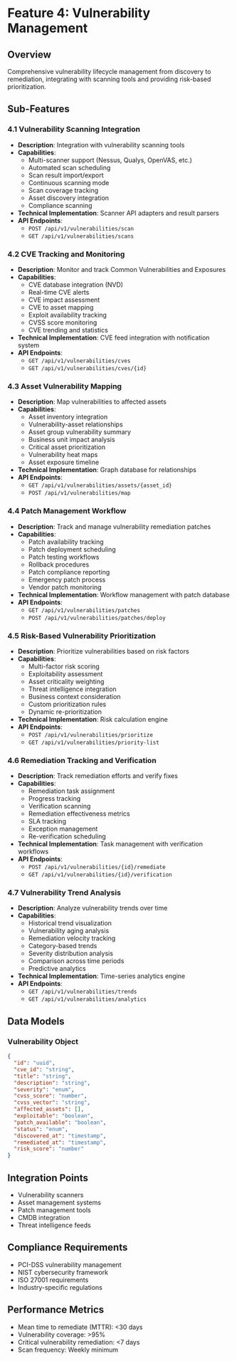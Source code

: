 # Feature 4: Vulnerability Management

## Overview
Comprehensive vulnerability lifecycle management from discovery to remediation, integrating with scanning tools and providing risk-based prioritization.

## Sub-Features

### 4.1 Vulnerability Scanning Integration
- **Description**: Integration with vulnerability scanning tools
- **Capabilities**:
  - Multi-scanner support (Nessus, Qualys, OpenVAS, etc.)
  - Automated scan scheduling
  - Scan result import/export
  - Continuous scanning mode
  - Scan coverage tracking
  - Asset discovery integration
  - Compliance scanning
- **Technical Implementation**: Scanner API adapters and result parsers
- **API Endpoints**: 
  - `POST /api/v1/vulnerabilities/scan`
  - `GET /api/v1/vulnerabilities/scans`

### 4.2 CVE Tracking and Monitoring
- **Description**: Monitor and track Common Vulnerabilities and Exposures
- **Capabilities**:
  - CVE database integration (NVD)
  - Real-time CVE alerts
  - CVE impact assessment
  - CVE to asset mapping
  - Exploit availability tracking
  - CVSS score monitoring
  - CVE trending and statistics
- **Technical Implementation**: CVE feed integration with notification system
- **API Endpoints**: 
  - `GET /api/v1/vulnerabilities/cves`
  - `GET /api/v1/vulnerabilities/cves/{id}`

### 4.3 Asset Vulnerability Mapping
- **Description**: Map vulnerabilities to affected assets
- **Capabilities**:
  - Asset inventory integration
  - Vulnerability-asset relationships
  - Asset group vulnerability summary
  - Business unit impact analysis
  - Critical asset prioritization
  - Vulnerability heat maps
  - Asset exposure timeline
- **Technical Implementation**: Graph database for relationships
- **API Endpoints**: 
  - `GET /api/v1/vulnerabilities/assets/{asset_id}`
  - `POST /api/v1/vulnerabilities/map`

### 4.4 Patch Management Workflow
- **Description**: Track and manage vulnerability remediation patches
- **Capabilities**:
  - Patch availability tracking
  - Patch deployment scheduling
  - Patch testing workflows
  - Rollback procedures
  - Patch compliance reporting
  - Emergency patch process
  - Vendor patch monitoring
- **Technical Implementation**: Workflow management with patch database
- **API Endpoints**: 
  - `GET /api/v1/vulnerabilities/patches`
  - `POST /api/v1/vulnerabilities/patches/deploy`

### 4.5 Risk-Based Vulnerability Prioritization
- **Description**: Prioritize vulnerabilities based on risk factors
- **Capabilities**:
  - Multi-factor risk scoring
  - Exploitability assessment
  - Asset criticality weighting
  - Threat intelligence integration
  - Business context consideration
  - Custom prioritization rules
  - Dynamic re-prioritization
- **Technical Implementation**: Risk calculation engine
- **API Endpoints**: 
  - `POST /api/v1/vulnerabilities/prioritize`
  - `GET /api/v1/vulnerabilities/priority-list`

### 4.6 Remediation Tracking and Verification
- **Description**: Track remediation efforts and verify fixes
- **Capabilities**:
  - Remediation task assignment
  - Progress tracking
  - Verification scanning
  - Remediation effectiveness metrics
  - SLA tracking
  - Exception management
  - Re-verification scheduling
- **Technical Implementation**: Task management with verification workflows
- **API Endpoints**: 
  - `POST /api/v1/vulnerabilities/{id}/remediate`
  - `GET /api/v1/vulnerabilities/{id}/verification`

### 4.7 Vulnerability Trend Analysis
- **Description**: Analyze vulnerability trends over time
- **Capabilities**:
  - Historical trend visualization
  - Vulnerability aging analysis
  - Remediation velocity tracking
  - Category-based trends
  - Severity distribution analysis
  - Comparison across time periods
  - Predictive analytics
- **Technical Implementation**: Time-series analytics engine
- **API Endpoints**: 
  - `GET /api/v1/vulnerabilities/trends`
  - `GET /api/v1/vulnerabilities/analytics`

## Data Models

### Vulnerability Object
```json
{
  "id": "uuid",
  "cve_id": "string",
  "title": "string",
  "description": "string",
  "severity": "enum",
  "cvss_score": "number",
  "cvss_vector": "string",
  "affected_assets": [],
  "exploitable": "boolean",
  "patch_available": "boolean",
  "status": "enum",
  "discovered_at": "timestamp",
  "remediated_at": "timestamp",
  "risk_score": "number"
}
```

## Integration Points
- Vulnerability scanners
- Asset management systems
- Patch management tools
- CMDB integration
- Threat intelligence feeds

## Compliance Requirements
- PCI-DSS vulnerability management
- NIST cybersecurity framework
- ISO 27001 requirements
- Industry-specific regulations

## Performance Metrics
- Mean time to remediate (MTTR): <30 days
- Vulnerability coverage: >95%
- Critical vulnerability remediation: <7 days
- Scan frequency: Weekly minimum
